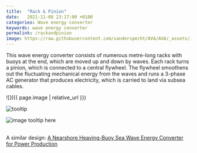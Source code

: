 ```yaml
---
title:  "Rack & Pinion"
date:   2021-11-08 23:17:00 +0100
categories: Wave energy converter
keywords: wave energy converter
permalink: /rackandpinion
image: https://raw.githubusercontent.com/sanderspecht/AVA/AVA/_assets/img/IMG_20211101_231757.jpg
---
```

This wave energy converter consists of numerous metre-long racks with buoys at the end, which are moved up and down by waves. Each rack turns a pinion, which is connected to a central flywheel. The flywheel smoothens out the fluctuating mechanical energy from the waves and runs a 3-phase AC generator that produces electricity, which is carried to land via subsea cables.

![]({{ page.image | relative_url }})

<!-- ![tooltip](https://raw.githubusercontent.com/sanderspecht/AVA/AVA/_assets/img/IMG_20211101_231757.jpg)   -->


![tooltip](https://www.linearmotiontips.com/wp-content/uploads/2019/05/Related-post-Designing-seventh-axis-linear-motion-tracks-for-robotic-positioning-e1558527664151.jpg)

![image tooltip here](https://dam.generac.com/ImConvServlet/imconv/7ca0b1996dbfae283ade6f7588e77cb825c01c56/original)

\
A similar design:
[A Nearshore Heaving-Buoy Sea Wave Energy Converter for Power Production](https://www.google.com/url?sa=i&url=https%3A%2F%2Fcyberleninka.org%2Farticle%2Fn%2F602945.pdf&psig=AOvVaw38dJG54aVJVn3fJ-zD1jnj&ust=1636934836390000&source=images&cd=vfe&ved=0CA0Q3YkBahcKEwio-K3Qx5b0AhUAAAAAHQAAAAAQAw)
